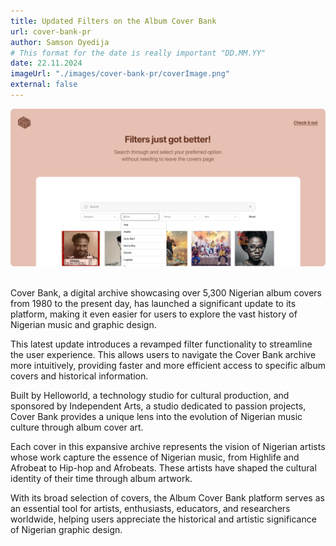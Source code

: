 ```yaml
---
title: Updated Filters on the Album Cover Bank
url: cover-bank-pr
author: Samson Oyedija
# This format for the date is really important "DD.MM.YY"
date: 22.11.2024
imageUrl: "./images/cover-bank-pr/coverImage.png"
external: false
---
```


![Image 01.png](./images/cover-bank-pr/Image_01.png)
<br>
<br>

Cover Bank, a digital archive showcasing over 5,300 Nigerian album covers from 1980 to the present day, has launched a significant update to its platform, making it even easier for users to explore the vast history of Nigerian music and graphic design.

This latest update introduces a revamped filter functionality to streamline the user experience. This allows users to navigate the Cover Bank archive more intuitively, providing faster and more efficient access to specific album covers and historical information.

Built by Helloworld, a technology studio for cultural production, and sponsored by Independent Arts, a studio dedicated to passion projects, Cover Bank provides a unique lens into the evolution of Nigerian music culture through album cover art.

Each cover in this expansive archive represents the vision of Nigerian artists whose work capture the essence of Nigerian music, from Highlife and Afrobeat to Hip-hop and Afrobeats. These artists have shaped the cultural identity of their time through album artwork.

With its broad selection of covers, the Album Cover Bank platform serves as an essential tool for artists, enthusiasts, educators, and researchers worldwide, helping users appreciate the historical and artistic significance of Nigerian graphic design.